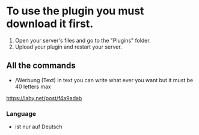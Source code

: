 # To use the plugin you must download it first. 
1. Open your server's files and go to the "Plugins" folder.
2. Upload your plugin and restart your server.

## All the commands
- /Werbung (Text)
in text you can write what ever you want but it must be 40 letters max

https://laby.net/post/f4a9adab

### Language 
- ist nur auf Deutsch
  


  
